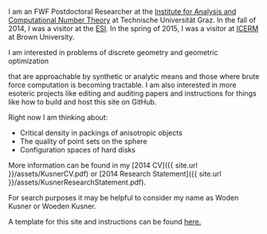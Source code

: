 I am an FWF Postdoctoral Researcher at the [Institute for Analysis and Computational Number Theory][ACNT] at Technische Universität Graz.
In the fall of 2014, I was a visitor at the [ESI][ESI]. In the spring of 2015, I was a visitor at [ICERM][ICERM] at Brown University.  



<!---Because of this, consider the site to be under construction.  Briefly, -->I am interested in problems of discrete geometry and geometric optimization
that are approachable by synthetic or analytic means and those where brute force computation is becoming tractable.
I am also interested in more esoteric projects like editing and auditing papers and instructions for things like how 
to build and host this site on GitHub.  

Right now I am thinking about:

- Critical density in packings of anisotropic objects
- The quality of point sets on the sphere
- Configuration spaces of hard disks

<!---For more detail, you will need to go somewhere else, as this site (as of 2014) is here to test a template.  Otherwise, you would be able to check below for a 
for a short overview, or even find a link to a more recent copy my [CV]({{ site.url }}/assets/KusnerCV.pdf). For more info, search elsewhere. Google is pretty good at finding me these days.-->

More information can be found in my [2014 CV]({{ site.url }}/assets/KusnerCV.pdf) or [2014 Research Statement]({{ site.url }}/assets/KusnerResearchStatement.pdf).

For search purposes it may be helpful to consider my name as Woden Kusner or Woeden Kusner.

A template for this site and instructions can be found [here.][louis]

[ACNT]: http://finanz.math.tugraz.at/
[ESI]: http://www.esi.ac.at/
[ICERM]: http://icerm.brown.edu/
[louis]: http://theran.lt/2014/11/12/about-this-site.html
 